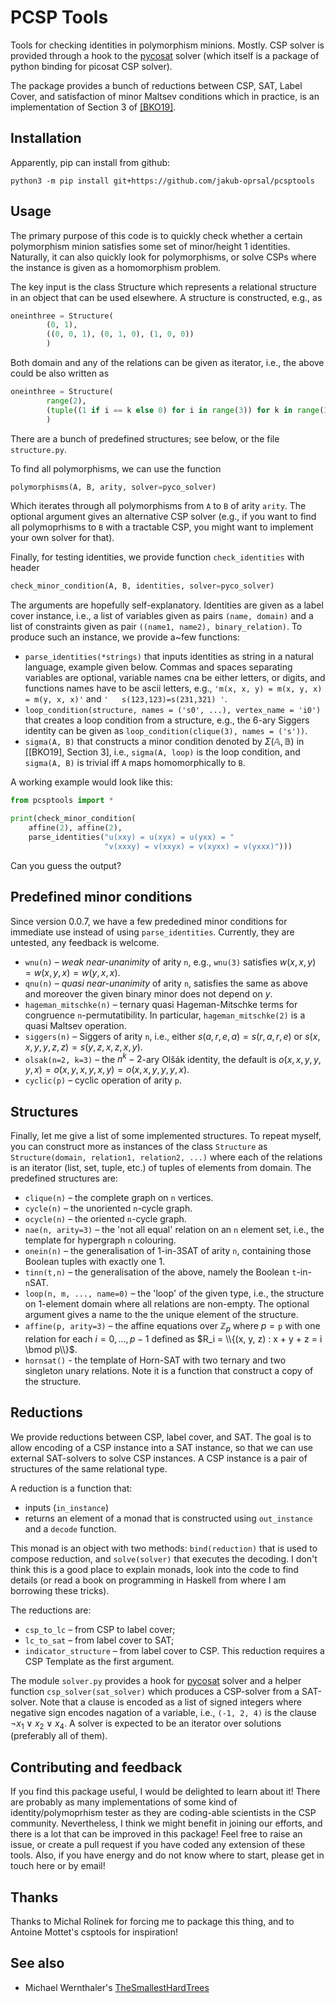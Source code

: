 # PCSP Tools

Tools for checking identities in polymorphism minions. Mostly. CSP solver is
provided through a hook to the [pycosat] solver (which itself is a package of
python binding for picosat CSP solver).

The package provides a bunch of reductions between CSP, SAT, Label Cover, and
satisfaction of minor Maltsev conditions which in practice, is an
implementation of Section 3 of [\[BKO19\]].


## Installation

Apparently, pip can install from github:
```
python3 -m pip install git+https://github.com/jakub-oprsal/pcsptools
```


## Usage

The primary purpose of this code is to quickly check whether a certain
polymorphism minion satisfies some set of minor/height 1 identities. Naturally,
it can also quickly look for polymorphisms, or solve CSPs where the instance is
given as a homomorphism problem.

The key input is the class Structure which represents a relational structure in
an object that can be used elsewhere. A structure is constructed, e.g., as
```python
oneinthree = Structure(
        (0, 1),
        ((0, 0, 1), (0, 1, 0), (1, 0, 0))
        )
```
Both domain and any of the relations can be given as iterator, i.e., the above
could be also written as
```python
oneinthree = Structure(
        range(2),
        (tuple((1 if i == k else 0) for i in range(3)) for k in range(3))
        )
```
There are a bunch of predefined structures; see below, or the file
`structure.py`.

To find all polymorphisms, we can use the function
```python
polymorphisms(A, B, arity, solver=pyco_solver)
```
Which iterates through all polymorphisms from `A` to `B` of arity `arity`. The
optional argument gives an alternative CSP solver (e.g., if you want to find all
polymoprhisms to `B` with a tractable CSP, you might want to implement your own
solver for that).

Finally, for testing identities, we provide function `check_identities` with
header
```python
check_minor_condition(A, B, identities, solver=pyco_solver)
```
The arguments are hopefully self-explanatory. Identities are given as a label
cover instance, i.e., a list of variables given as pairs `(name, domain)` and a
list of constraints given as pair `((name1, name2), binary_relation)`.  To
produce such an instance, we provide a~few functions:
- `parse_identities(*strings)` that inputs identities as string in a natural
  language, example given below. Commas and spaces separating variables are
  optional, variable names cna be either letters, or digits, and functions names
  have to be ascii letters, e.g., `'m(x, x, y) = m(x, y, x) = m(y, x, x)'` and
  `'   s(123,123)=s(231,321) '`.
- `loop_condition(structure, names = ('s0', ...), vertex_name = 'i0')` that
  creates a loop condition from a structure, e.g., the 6-ary Siggers identity
  can be given as `loop_condition(clique(3), names = ('s'))`.
- `sigma(A, B)` that constructs a minor condition denoted by
  $\Sigma(\mathbb A, \mathbb B)$ in \[[BKO19], Section 3\], i.e., `sigma(A,
  loop)` is the loop condition, and `sigma(A, B)` is trivial iff `A` maps
  homomorphically to `B`.

A working example would look like this:

```python
from pcsptools import *

print(check_minor_condition(
    affine(2), affine(2),
    parse_identities("u(xxy) = u(xyx) = u(yxx) = "
                     "v(xxxy) = v(xxyx) = v(xyxx) = v(yxxx)")))
```
Can you guess the output?


## Predefined minor conditions

Since version 0.0.7, we have a few prededined minor conditions for immediate use instead of using `parse_identities`. Currently, they are untested, any feedback is welcome.

- `wnu(n)` – *weak near-unanimity* of arity `n`, e.g., `wnu(3)` satisfies
  $w(x, x, y) = w(x, y, x) = w(y, x, x)$.
- `qnu(n)` – *quasi near-unanimity* of arity `n`, satisfies the same as above
  and moreover the given binary minor does not depend on $y$.
- `hageman_mitschke(n)` – ternary quasi Hageman-Mitschke terms for congruence
  `n`-permutatibility. In particular, `hageman_mitschke(2)` is a quasi Maltsev
  operation.
- `siggers(n)` – Siggers of arity `n`, i.e., either
  $s(a, r, e, a) = s(r, a, r, e)$ or
  $s(x, x, y, y, z, z) = s(y, z, x, z, x, y)$.
- `olsak(n=2, k=3)` – the $n^k-2$-ary Olšák identity, the default is
   $o(x, x, y, y, y, x) = o(x, y, x, y, x, y) = o(x, x, y, y, y, x)$.
- `cyclic(p)` – cyclic operation of arity `p`.


## Structures

Finally, let me give a list of some implemented structures. To repeat myself,
you can construct more as instances of the class `Structure` as
`Structure(domain, relation1, relation2, ...)` where each of the relations is an
iterator (list, set, tuple, etc.) of tuples of elements from domain. The
predefined structures are:

- `clique(n)` – the complete graph on `n` vertices.
- `cycle(n)` – the unoriented `n`-cycle graph.
- `ocycle(n)` – the oriented `n`-cycle graph.
- `nae(n, arity=3)` – the 'not all equal' relation on an `n` element set, i.e.,
  the template for hypergraph `n` colouring.
- `onein(n)` – the generalisation of 1-in-3SAT of arity `n`, containing those
  Boolean tuples with exactly one 1.
- `tinn(t,n)` – the generalisation of the above, namely the Boolean `t`-in-`n`SAT.
- `loop(n, m, ..., name=0)` – the 'loop' of the given type, i.e., the structure
  on 1-element domain where all relations are non-empty. The optional argument
  gives a name to the the unique element of the structure.
- `affine(p, arity=3)` – the affine equations over $\mathbb Z_p$ where
  $p ={}$`p` with one relation for each $i = 0, \dots, p − 1$ defined as
  $R_i = \\{(x, y, z) : x + y + z = i \bmod p\\}$.
- `hornsat()` - the template of Horn-SAT with two ternary and two singleton
  unary relations. Note it is a function that construct a copy of the structure.


## Reductions

We provide reductions between CSP, label cover, and SAT. The goal is to allow
encoding of a CSP instance into a SAT instance, so that we can use  external
SAT-solvers to solve CSP instances.  A CSP instance is a pair of structures of
the same relational type.

A reduction is a function that:
 - inputs (`in_instance`)
 - returns an element of a monad that is constructed using `out_instance` and a
   `decode` function.

This monad is an object with two methods: `bind(reduction)` that is used to
compose reduction, and `solve(solver)` that executes the decoding. I don't think
this is a good place to explain monads, look into the code to find details (or
read a book on programming in Haskell from where I am borrowing these tricks).

The reductions are:

- `csp_to_lc` – from CSP to label cover;
- `lc_to_sat` – from label cover to SAT;
- `indicator_structure` – from label cover to CSP. This reduction requires a CSP
  Template as the first argument.

The module `solver.py` provides a hook for [pycosat] solver and a helper
function `csp_solver(sat_solver)` which produces a CSP-solver from a SAT-solver.
Note that a clause is encoded as a list of signed integers where negative sign
encodes nagation of a variable, i.e., `(-1, 2, 4)` is the clause
$\neg x_1 \vee x_2 \vee x_4$. A solver is expected to be an iterator over
solutions (preferably all of them).


## Contributing and feedback

If you find this package useful, I would be delighted to learn about it! There
are probably as many implementations of some kind of identity/polymoprhism
tester as they are coding-able scientists in the CSP community. Nevertheless, I
think we might benefit in joining our efforts, and there is a lot that can be
improved in this package! Feel free to raise an issue, or create a pull request
if you have coded any extension of these tools. Also, if you have energy and do
not know where to start, please get in touch here or by email! 


## Thanks

Thanks to Michal Rolínek for forcing me to package this thing, and to Antoine
Mottet's csptools for inspiration!

## See also

- Michael Wernthaler's [TheSmallestHardTrees]


[\[BKO19\]]: https://doi.org/10.1109/FOCS.2019.00076
[pycosat]: https://github.com/conda/pycosat
[TheSmallestHardTrees]: https://github.com/WhatDothLife/TheSmallestHardTrees
